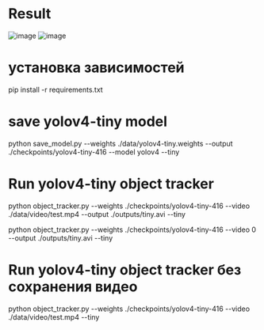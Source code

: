 # Result
![image](https://user-images.githubusercontent.com/52165649/167928120-f2733f20-2b68-448e-99ab-7f2c1099dae2.png)
![image](https://user-images.githubusercontent.com/52165649/167928156-3f26c28c-0719-4a6a-8eb1-20fce2e12a32.png)
# установка зависимостей
pip install -r requirements.txt

# save yolov4-tiny model
python save_model.py --weights ./data/yolov4-tiny.weights --output ./checkpoints/yolov4-tiny-416 --model yolov4 --tiny

# Run yolov4-tiny object tracker
python object_tracker.py --weights ./checkpoints/yolov4-tiny-416 --video ./data/video/test.mp4 --output ./outputs/tiny.avi --tiny

python object_tracker.py --weights ./checkpoints/yolov4-tiny-416 --video 0 --output ./outputs/tiny.avi --tiny

# Run yolov4-tiny object tracker без сохранения видео
python object_tracker.py --weights ./checkpoints/yolov4-tiny-416 --video ./data/video/test.mp4 --tiny
